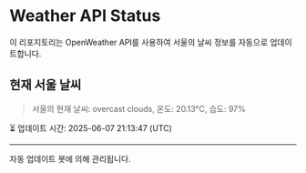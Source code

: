 
# Weather API Status

이 리포지토리는 OpenWeather API를 사용하여 서울의 날씨 정보를 자동으로 업데이트합니다.

## 현재 서울 날씨
> 서울의 현재 날씨: overcast clouds, 온도: 20.13°C, 습도: 97%

⏳ 업데이트 시간: 2025-06-07 21:13:47 (UTC)

---
자동 업데이트 봇에 의해 관리됩니다.
